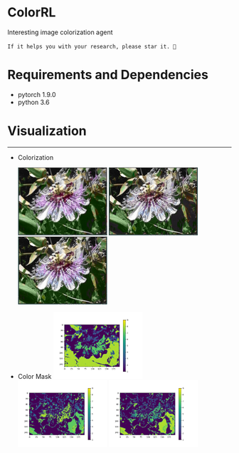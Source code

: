 # ColorRL
Interesting image colorization agent


`If it helps you with your research, please star it. 🎈`

# Requirements and Dependencies
- pytorch 1.9.0
- python 3.6

# Visualization
----------
* Colorization

  <img src="res_img/img1.png" width="200px"/> 
  <img src="res_img/img2.png" width="200px"/> 
  <img src="res_img/img3.png" width="200px"/> 
* Color Mask
  <img src="res_img/m1.png" width="200px"/> 
  <img src="res_img/m2.png" width="200px"/>
  <img src="res_img/m3.png" width="200px"/>
